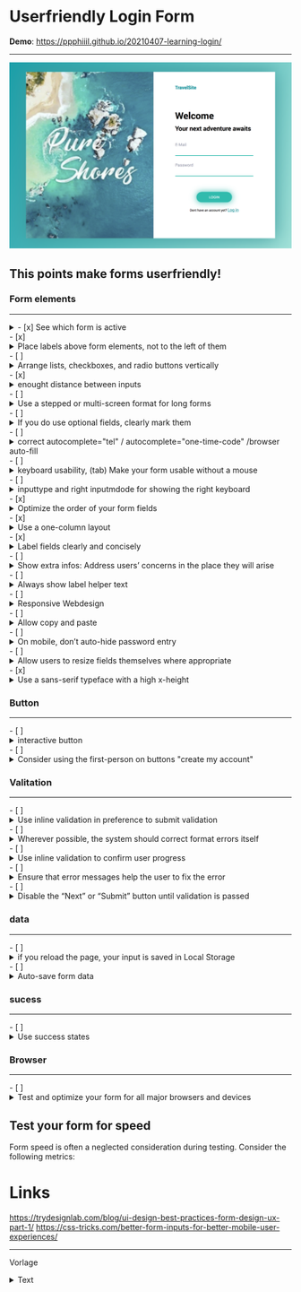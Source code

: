 # Userfriendly Login Form
**Demo**: <https://ppphiiil.github.io/20210407-learning-login/>

---

![main-image](readmefiles/form.png)



## This points make forms userfriendly!

### Form elements

---

<details><summary> - [x] See which form is active</summary>
<p>

    ``` 
    input:focus{
        background-color: rgb(229, 229, 231);
        outline: none;
    }
    ```
</p>
</details>
- [x] 
<details>
<summary>Place labels above form elements, not to the left of them</summary>
<p>

    ``` 
    .login-form > label{
        /* display */
        display:block;
        width:100%;

        /* styling */
        color:rgb(165, 167, 182);
        /* font-family: Roboto,Verdana, Geneva, Tahoma, sans-serif; */
        font-size: 1.3rem;
    }
    ```
</p></details>
- [ ] 
<details><summary>Arrange lists, checkboxes, and radio buttons vertically</summary>
<p>

    ``` 

    ```
</p>
</details>
- [x] 
<details><summary>enought distance between inputs
</summary>
<p>

    ``` 

    ```
</p>
</details>
- [ ] <details><summary>Use a stepped or multi-screen format for long forms
</summary>
<p>

    ``` 

    ```
</p>
</details>
- [ ] <details><summary>If you do use optional fields, clearly mark them
</summary>
<p>

    ``` 

    ```
</p>
</details>
- [ ] <details><summary>correct autocomplete="tel" / autocomplete="one-time-code" /browser auto-fill
</summary>
<p>

    ``` 

    ```
</p>
</details>
- [ ] <details><summary>keyboard usability, (tab) Make your form usable without a mouse
</summary>
<p>

    ``` 

    ```
</p>
</details>
- [ ] <details><summary>inputtype and right inputmdode for showing the right keyboard
</summary>
<p>

    ``` 

    ```
</p>
</details>
- [x] <details><summary>Optimize the order of your form fields
</summary>
<p>

    ``` 

    ```
</p>
</details>
- [x] <details><summary>Use a one-column layout
</summary>
<p>

    ``` 

    ```
</p>
</details>
- [x] <details><summary>Label fields clearly and concisely
</summary>
<p>

    ``` 

    ```
</p>
</details>
- [ ] <details><summary>Show extra infos: Address users’ concerns in the place they will arise
</summary>
<p>

    ``` 

    ```
</p>
</details>
- [ ] <details><summary>Always show label helper text
</summary>
<p>

    ``` 

    ```
</p>
</details>
- [ ] <details><summary>Responsive Webdesign
</summary>
<p>

    ``` 

    ```
</p>
</details>
- [ ] <details><summary>Allow copy and paste
</summary>
<p>

    ``` 

    ```
</p>
</details>
- [ ] <details><summary>On mobile, don’t auto-hide password entry

</summary>
<p>

    ``` 

    ```
</p>
</details>
- [ ] <details><summary>Allow users to resize fields themselves where appropriate
</summary>
<p>

    ``` 

    ```
</p>
</details>
- [x] <details><summary>Use a sans-serif typeface with a high x-height

### Button
---
</summary>
<p>

    ``` 

    ```
</p>
</details>
- [ ] <details><summary>interactive button
</summary>
<p>

    ``` 

    ```
</p>
</details>
- [ ] <details><summary>Consider using the first-person on buttons "create my account"

### Valitation
---
</summary>
<p>

    ``` 

    ```
</p>
</details>
- [ ] <details><summary>Use inline validation in preference to submit validation
</summary>
<p>

    ``` 

    ```
</p>
</details>
- [ ] <details><summary>Wherever possible, the system should correct format errors itself
</summary>
<p>

    ``` 

    ```
</p>
</details>
- [ ] <details><summary>Use inline validation to confirm user progress
</summary>
<p>

    ``` 

    ```
</p>
</details>
- [ ] <details><summary>Ensure that error messages help the user to fix the error
</summary>
<p>

    ``` 

    ```
</p>
</details>
- [ ] <details><summary>Disable the “Next” or “Submit” button until validation is passed

### data
---
</summary>
<p>

    ``` 

    ```
</p>
</details>
- [ ] <details><summary>if you reload the page, your input is saved in Local Storage
</summary>
<p>

    ``` 

    ```
</p>
</details>
- [ ] <details><summary>Auto-save form data

### sucess
---
</summary>
<p>

    ``` 

    ```
</p>
</details>
- [ ] <details><summary>Use success states

### Browser
---
</summary>
<p>

    ``` 

    ```
</p>
</details>
- [ ] <details><summary>Test and optimize your form for all major browsers and devices



## Test your form for speed
Form speed is often a neglected consideration during testing. Consider the following metrics:




# Links
https://trydesignlab.com/blog/ui-design-best-practices-form-design-ux-part-1/
https://css-tricks.com/better-form-inputs-for-better-mobile-user-experiences/

---

Vorlage
<details><summary>Text</summary>
<p>

    ``` 

    ```
</p>
</details>
